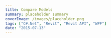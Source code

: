 ```yaml
---
title: Compare Models
summary: placeholder summary
coverImage: /images/placeholder.png
tags: ["C#.Net", "Revit", "Revit API", "WPF"]
date: "2015-07-13"
---
```

